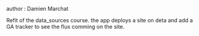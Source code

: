 author : Damien Marchat

Refit of the data_sources course.
the app deploys a site on deta and add a GA tracker to see the flux comming on the site.

